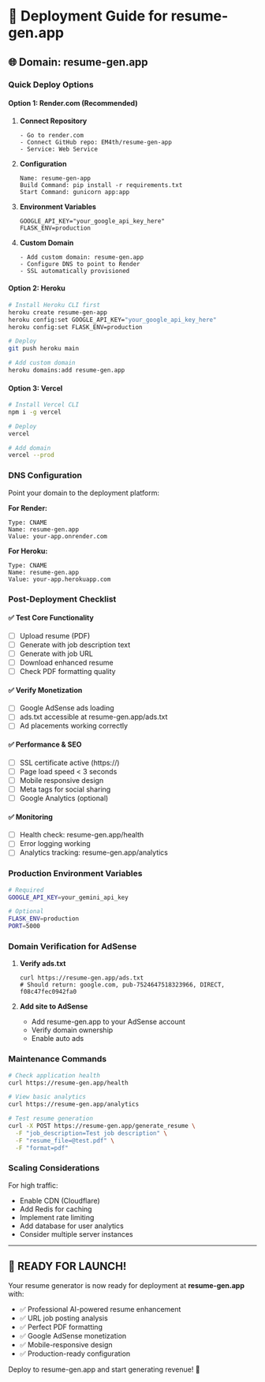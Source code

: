 # 🚀 Deployment Guide for resume-gen.app

## 🌐 Domain: resume-gen.app

### Quick Deploy Options

#### Option 1: Render.com (Recommended)
1. **Connect Repository**
   ```
   - Go to render.com
   - Connect GitHub repo: EM4th/resume-gen-app
   - Service: Web Service
   ```

2. **Configuration**
   ```
   Name: resume-gen-app
   Build Command: pip install -r requirements.txt
   Start Command: gunicorn app:app
   ```

3. **Environment Variables**
   ```
   GOOGLE_API_KEY="your_google_api_key_here"
   FLASK_ENV=production
   ```

4. **Custom Domain**
   ```
   - Add custom domain: resume-gen.app
   - Configure DNS to point to Render
   - SSL automatically provisioned
   ```

#### Option 2: Heroku
```bash
# Install Heroku CLI first
heroku create resume-gen-app
heroku config:set GOOGLE_API_KEY="your_google_api_key_here"
heroku config:set FLASK_ENV=production

# Deploy
git push heroku main

# Add custom domain
heroku domains:add resume-gen.app
```

#### Option 3: Vercel
```bash
# Install Vercel CLI
npm i -g vercel

# Deploy
vercel

# Add domain
vercel --prod
```

### DNS Configuration
Point your domain to the deployment platform:

**For Render:**
```
Type: CNAME
Name: resume-gen.app
Value: your-app.onrender.com
```

**For Heroku:**
```
Type: CNAME  
Name: resume-gen.app
Value: your-app.herokuapp.com
```

### Post-Deployment Checklist

#### ✅ Test Core Functionality
- [ ] Upload resume (PDF)
- [ ] Generate with job description text
- [ ] Generate with job URL
- [ ] Download enhanced resume
- [ ] Check PDF formatting quality

#### ✅ Verify Monetization
- [ ] Google AdSense ads loading
- [ ] ads.txt accessible at resume-gen.app/ads.txt
- [ ] Ad placements working correctly

#### ✅ Performance & SEO
- [ ] SSL certificate active (https://)
- [ ] Page load speed < 3 seconds
- [ ] Mobile responsive design
- [ ] Meta tags for social sharing
- [ ] Google Analytics (optional)

#### ✅ Monitoring
- [ ] Health check: resume-gen.app/health
- [ ] Error logging working
- [ ] Analytics tracking: resume-gen.app/analytics

### Production Environment Variables

```bash
# Required
GOOGLE_API_KEY=your_gemini_api_key

# Optional
FLASK_ENV=production
PORT=5000
```

### Domain Verification for AdSense

1. **Verify ads.txt**
   ```
   curl https://resume-gen.app/ads.txt
   # Should return: google.com, pub-7524647518323966, DIRECT, f08c47fec0942fa0
   ```

2. **Add site to AdSense**
   - Add resume-gen.app to your AdSense account
   - Verify domain ownership
   - Enable auto ads

### Maintenance Commands

```bash
# Check application health
curl https://resume-gen.app/health

# View basic analytics
curl https://resume-gen.app/analytics

# Test resume generation
curl -X POST https://resume-gen.app/generate_resume \
  -F "job_description=Test job description" \
  -F "resume_file=@test.pdf" \
  -F "format=pdf"
```

### Scaling Considerations

For high traffic:
- Enable CDN (Cloudflare)
- Add Redis for caching
- Implement rate limiting
- Add database for user analytics
- Consider multiple server instances

---

## 🎉 READY FOR LAUNCH!

Your resume generator is now ready for deployment at **resume-gen.app** with:
- ✅ Professional AI-powered resume enhancement
- ✅ URL job posting analysis
- ✅ Perfect PDF formatting
- ✅ Google AdSense monetization
- ✅ Mobile-responsive design
- ✅ Production-ready configuration

Deploy to resume-gen.app and start generating revenue! 🚀

